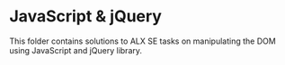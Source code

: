 # JavaScript & jQuery
This folder contains solutions to ALX SE tasks on manipulating the DOM using
JavaScript and jQuery library.